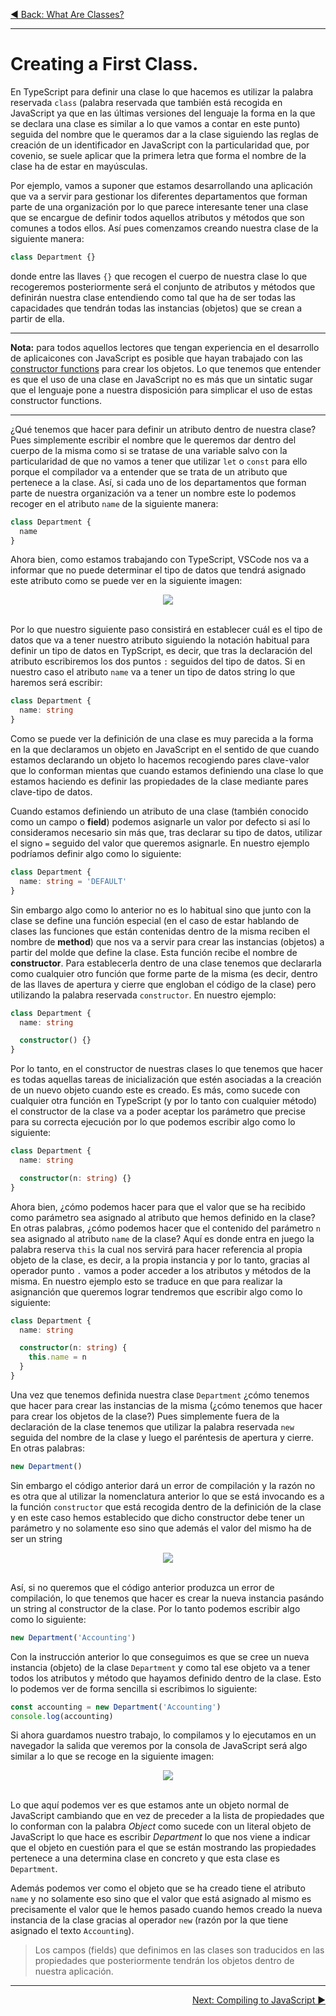 <p align="left">
 <a href="05_02.md">◀ Back: What Are Classes?</a>
</p>

---

# Creating a First Class.

En TypeScript para definir una clase lo que hacemos es utilizar la palabra reservada `class` (palabra reservada que también está recogida en JavaScript ya que en las últimas versiones del lenguaje la forma en la que se declara una clase es similar a lo que vamos a contar en este punto) seguida del nombre que le queramos dar a la clase siguiendo las reglas de creación de un identificador en JavaScript con la particularidad que, por covenio, se suele aplicar que la primera letra que forma el nombre de la clase ha de estar en mayúsculas.

Por ejemplo, vamos a suponer que estamos desarrollando una aplicación que va a servir para gestionar los diferentes departamentos que forman parte de una organización por lo que parece interesante tener una clase que se encargue de definir todos aquellos atributos y métodos que son comunes a todos ellos. Así pues comenzamos creando nuestra clase de la siguiente manera:

```ts
class Department {}
```

donde entre las llaves `{}` que recogen el cuerpo de nuestra clase lo que recogeremos posteriormente será el conjunto de atributos y métodos que definirán nuestra clase entendiendo como tal que ha de ser todas las capacidades que tendrán todas las instancias (objetos) que se crean a partir de ella.

---
**Nota:** para todos aquellos lectores que tengan experiencia en el desarrollo de aplicaicones con JavaScript es posible que hayan trabajado con las [constructor functions](https://www.w3schools.com/js/js_object_constructors.asp) para crear los objetos. Lo que tenemos que entender es que el uso de una clase en JavaScript no es más que un sintatic sugar que el lenguaje pone a nuestra disposición para simplicar el uso de estas constructor functions.

---

¿Qué tenemos que hacer para definir un atributo dentro de nuestra clase? Pues simplemente escribir el nombre que le queremos dar dentro del cuerpo de la misma como si se tratase de una variable salvo con la particularidad de que no vamos a tener que utilizar `let` o `const` para ello porque el compilador va a entender que se trata de un atributo que pertenece a la clase. Así, si cada uno de los departamentos que forman parte de nuestra organización va a tener un nombre este lo podemos recoger en el atributo `name` de la siguiente manera:

```ts
class Department {
  name
}
```

Ahora bien, como estamos trabajando con TypeScript, VSCode nos va a informar que no puede determinar el tipo de datos que tendrá asignado este atributo como se puede ver en la siguiente imagen:

<div style='text-align: center'>
  <img src='images/05_01.png' />
</div>
<br />

Por lo que nuestro siguiente paso consistirá en establecer cuál es el tipo de datos que va a tener nuestro atributo siguiendo la notación habitual para definir un tipo de datos en TypScript, es decir, que tras la declaración del atributo escribiremos los dos puntos `:` seguidos del tipo de datos. Si en nuestro caso el atributo `name` va a tener un tipo de datos string lo que haremos será escribir:

```ts
class Department {
  name: string
}
```

Como se puede ver la definición de una clase es muy parecida a la forma en la que declaramos un objeto en JavaScript en el sentido de que cuando estamos declarando un objeto lo hacemos recogiendo pares clave-valor que lo conforman mientas que cuando estamos definiendo una clase lo que estamos haciendo es definir las propiedades de la clase mediante pares clave-tipo de datos.

Cuando estamos definiendo un atributo de una clase (también conocido como un campo o **field**) podemos asignarle un valor por defecto si así lo consideramos necesario sin más que, tras declarar su tipo de datos, utilizar el signo `=` seguido del valor que queremos asignarle. En nuestro ejemplo podríamos definir algo como lo siguiente:

```ts
class Department {
  name: string = 'DEFAULT'
}
```

Sin embargo algo como lo anterior no es lo habitual sino que junto con la clase se define una función especial (en el caso de estar hablando de clases las funciones que están contenidas dentro de la misma reciben el nombre de **method**) que nos va a servir para crear las instancias (objetos) a partir del molde que define la clase. Esta función recibe el nombre de **constructor**. Para establecerla dentro de una clase tenemos que declararla como cualquier otro función que forme parte de la misma (es decir, dentro de las llaves de apertura y cierre que engloban el código de la clase) pero utilizando la palabra reservada `constructor`. En nuestro ejemplo:

```ts
class Department {
  name: string

  constructor() {}
}
```

Por lo tanto, en el constructor de nuestras clases lo que tenemos que hacer es todas aquellas tareas de inicialización que estén asociadas a la creación de un nuevo objeto cuando este es creado. Es más, como sucede con cualquier otra función en TypeScript (y por lo tanto con cualquier método) el constructor de la clase va a poder aceptar los parámetro que precise para su correcta ejecución por lo que podemos escribir algo como lo siguiente:

```ts
class Department {
  name: string

  constructor(n: string) {}
}
```

Ahora bien, ¿cómo podemos hacer para que el valor que se ha recibido como parámetro sea asignado al atributo que hemos definido en la clase? En otras palabras, ¿cómo podemos hacer que el contenido del parámetro `n` sea asignado al atributo `name` de la clase? Aquí es donde entra en juego la palabra reserva `this` la cual nos servirá para hacer referencia al propia objeto de la clase, es decir, a la propia instancia y por lo tanto, gracias al operador punto `.` vamos a poder acceder a los atributos y métodos de la misma. En nuestro ejemplo esto se traduce en que para realizar la asignanción que queremos lograr tendremos que escribir algo como lo siguiente:

```ts
class Department {
  name: string

  constructor(n: string) {
    this.name = n
  }
}
```

Una vez que tenemos definida nuestra clase `Department` ¿cómo tenemos que hacer para crear las instancias de la misma (¿cómo tenemos que hacer para crear los objetos de la clase?) Pues simplemente fuera de la declaración de la clase tenemos que utilizar la palabra reservada `new` seguida del nombre de la clase y luego el paréntesis de apertura y cierre. En otras palabras:

```ts
new Department()
```

Sin embargo el código anterior dará un error de compilación y la razón no es otra que al utilizar la nomenclatura anterior lo que se está invocando es a la función `constructor` que está recogida dentro de la definición de la clase y en este caso hemos establecido que dicho constructor debe tener un parámetro y no solamente eso sino que además el valor del mismo ha de ser un string

<div style='text-align: center'>
  <img src='images/05_02.png' />
</div>
<br />

Así, si no queremos que el código anterior produzca un error de compilación, lo que tenemos que hacer es crear la nueva instancia pasándo un string al constructor de la clase. Por lo tanto podemos escribir algo como lo siguiente:

```ts
new Department('Accounting')
```

Con la instrucción anterior lo que conseguimos es que se cree un nueva instancia (objeto) de la clase `Department` y como tal ese objeto va a tener todos los atributos y método que hayamos definido dentro de la clase. Esto lo podemos ver de forma sencilla si escribimos lo siguiente:

```ts
const accounting = new Department('Accounting')
console.log(accounting)
```

Si ahora guardamos nuestro trabajo, lo compilamos y lo ejecutamos en un navegador la salida que veremos por la consola de JavaScript será algo similar a lo que se recoge en la siguiente imagen:

<div style='text-align: center'>
  <img src='images/05_03.png' />
</div>
<br />

Lo que aquí podemos ver es que estamos ante un objeto normal de JavaScript cambiando que en vez de preceder a la lista de propiedades que lo conforman con la palabra *Object* como sucede con un literal objeto de JavaScript lo que hace es escribir *Department* lo que nos viene a indicar que el objeto en cuestión para el que se están mostrando las propiedades pertenece a una determina clase en concreto y que esta clase es `Department`. 

Además podemos ver como el objeto que se ha creado tiene el atributo `name` y no solamente eso sino que el valor que está asignado al mismo es precisamente el valor que le hemos pasado cuando hemos creado la nueva instancia de la clase gracias al operador `new` (razón por la que tiene asignado el texto `Accounting`).

> Los campos (fields) que definimos en las clases son traducidos en las propiedades que posteriormente tendrán los objetos dentro de nuestra aplicación.

---

<p align="right">
 <a href="05_04.md">Next: Compiling to JavaScript ▶</a>
</p>
